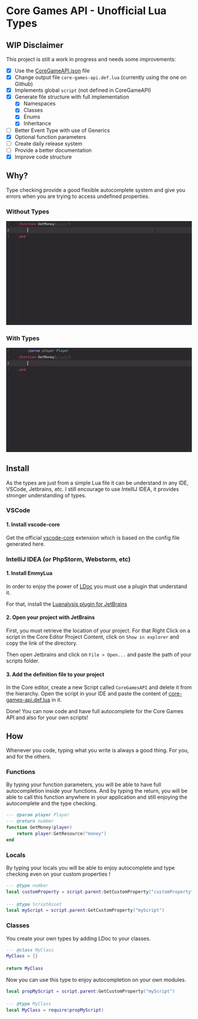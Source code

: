 # Core Games API - Unofficial Lua Types

## WIP Disclaimer

This project is still a work in progress and needs some improvements:

- [x] Use the [CoreGameAPI.json](https://docs.coregames.com/assets/api/CoreLuaAPI.json) file
- [x] Change output file `core-games-api.def.lua` (currently using the one on Github)
- [x] Implements global `script` (not defined in CoreGameAPI)
- [x] Generate file structure with full implementation
  - [x] Namespaces
  - [x] Classes
  - [x] Enums
  - [x] Inheritance
- [ ] Better Event Type with use of Generics
- [x] Optional function parameters
- [ ] Create daily release system
- [ ] Provide a better documentation
- [x] Improve code structure

## Why?

Type checking provide a good flexible autocomplete system and give you errors when you are trying to access undefined properties.

### Without Types

![withoutTypes](assets/gif1.gif)

### With Types

![withTypes](assets/gif2.gif)

## Install

As the types are just from a simple Lua file it can be understand in any IDE, VSCode, Jetbrains, etc.
I still encourage to use IntelliJ IDEA, it provides stronger understanding of types.

### VSCode

#### 1. Install vscode-core

Get the official [vscode-core](https://marketplace.visualstudio.com/items?itemName=ManticoreGames.vscode-core) extension which is based on the config file generated here.

### IntelliJ IDEA (or PhpStorm, Webstorm, etc)

#### 1. Install EmmyLua

In order to enjoy the power of [LDoc](https://stevedonovan.github.io/ldoc/manual/doc.md.html) you must use a plugin that understand it.

For that, install the [Luanalysis plugin for JetBrains](https://plugins.jetbrains.com/plugin/14698-luanalysis)

#### 2. Open your project with JetBrains

First, you must retrieve the location of your project.
For that Right Click on a script in the Core Editor Project Content, click on `Show in explorer` and copy the link of the directory.

Then open Jetbrains and click on `File > Open...` and paste the path of your scripts folder.

#### 3. Add the definition file to your project

In the Core editor, create a new Script called `CoreGamesAPI` and delete it from the hierarchy.
Open the script in your IDE and paste the content of [core-games-api.def.lua](dist/core-games-api.def.lua) in it.

Done! You can now code and have full autocomplete for the Core Games API and also for your own scripts!

## How

Whenever you code, typing what you write is always a good thing. For you, and for the others.

### Functions

By typing your function parameters, you will be able to have full autocompletion inside your functions.
And by typing the return, you will be able to call this function anywhere in your application and still enjoying the autocomplete and the type checking.

```lua
--- @param player Player
--- @return number
function GetMoney(player)
    return player:GetResource("money")
end
```

### Locals

By typing your locals you will be able to enjoy autocomplete and type checking even on your custom properties !

```lua
--- @type number
local customProperty = script.parent:GetCustomProperty("customProperty")

--- @type ScriptAsset
local myScript = script.parent:GetCustomProperty("myScript")
```

### Classes

You create your own types by adding LDoc to your classes.

```lua
--- @class MyClass
MyClass = {}

return MyClass
```

Now you can use this type to enjoy autocompletion on your own modules.

```lua
local propMyScript = script.parent:GetCustomProperty("myScript")

--- @type MyClass
local MyClass = require(propMyScript)
```
